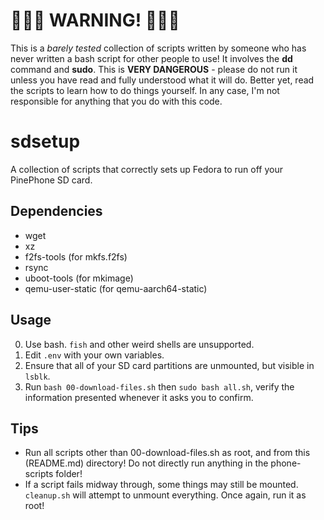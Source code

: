 # **🚨🚨🚨 WARNING! 🚨🚨🚨** 
This is a *barely tested* collection of scripts written by someone who has never written a bash script for other people to use! It involves the **dd** command and **sudo**. This is **VERY DANGEROUS** - please do not run it unless you have read and fully understood what it will do. Better yet, read the scripts to learn how to do things yourself. In any case, I'm not responsible for anything that you do with this code.

# sdsetup

A collection of scripts that correctly sets up Fedora to run off your PinePhone SD card.

## Dependencies

- wget
- xz
- f2fs-tools (for mkfs.f2fs)
- rsync
- uboot-tools (for mkimage)
- qemu-user-static (for qemu-aarch64-static)

## Usage

0. Use bash. `fish` and other weird shells are unsupported.
1. Edit `.env` with your own variables.
2. Ensure that all of your SD card partitions are unmounted, but visible in `lsblk`.
3. Run `bash 00-download-files.sh` then `sudo bash all.sh`, verify the information presented whenever it asks you to confirm.

## Tips

- Run all scripts other than 00-download-files.sh as root, and from this (README.md) directory! Do not directly run anything in the phone-scripts folder!
- If a script fails midway through, some things may still be mounted. `cleanup.sh` will attempt to unmount everything. Once again, run it as root!
